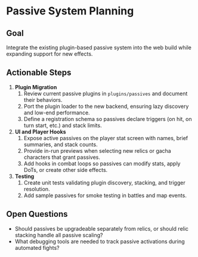 # Passive System Planning

## Goal
Integrate the existing plugin-based passive system into the web build while expanding support for new effects.

## Actionable Steps
1. **Plugin Migration**
   1. Review current passive plugins in `plugins/passives` and document their behaviors.
   2. Port the plugin loader to the new backend, ensuring lazy discovery and low-end performance.
   3. Define a registration schema so passives declare triggers (on hit, on turn start, etc.) and stack limits.
2. **UI and Player Hooks**
   1. Expose active passives on the player stat screen with names, brief summaries, and stack counts.
   2. Provide in-run previews when selecting new relics or gacha characters that grant passives.
   3. Add hooks in combat loops so passives can modify stats, apply DoTs, or create other side effects.
3. **Testing**
   1. Create unit tests validating plugin discovery, stacking, and trigger resolution.
   2. Add sample passives for smoke testing in battles and map events.

## Open Questions
- Should passives be upgradeable separately from relics, or should relic stacking handle all passive scaling?
- What debugging tools are needed to track passive activations during automated fights?
